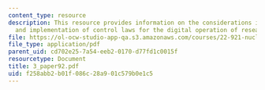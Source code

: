 ```yaml
---
content_type: resource
description: This resource provides information on the considerations in the design
  and implementation of control laws for the digital operation of research reactors.
file: https://ol-ocw-studio-app-qa.s3.amazonaws.com/courses/22-921-nuclear-power-plant-dynamics-and-control-january-iap-2006/f258abb2b01f086c28a901c579b0e1c5_3_paper92.pdf
file_type: application/pdf
parent_uid: cd702e25-7a54-eeb2-0170-d77fd1c0015f
resourcetype: Document
title: 3_paper92.pdf
uid: f258abb2-b01f-086c-28a9-01c579b0e1c5
---
```

